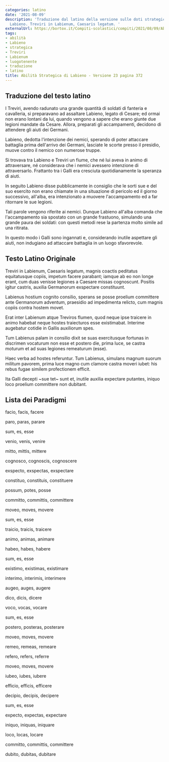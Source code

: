 ```yaml
---
categories: latino
date: '2021-08-09'
description: 'Traduzione dal latino della versione sulle doti strategiche del luogotenente
  Labieno. Treviri in Labienum, Caesaris legatum. '
externalUrl: https://bortox.it/Compiti-scolastici/compiti/2021/08/09/Abilita-strategica-di-Labieno.html
tags:
- abilità
- Labieno
- strategica
- Treviri
- Labienum
- luogotenente
- traduzione
- latino
title: Abilità Strategica di Labieno - Versione 23 pagina 372
---
```


## Traduzione del testo latino

I Treviri, avendo radunato una grande quantità di soldati di fanteria e cavalleria, si preparavano ad assaltare Labieno, legato di Cesare; ed ormai non erano lontani da lui, quando vengono a sapere che erano giunte due legioni mandate da Cesare. Allora, preparati gli accampamenti, decidono di attendere gli aiuti dei Germani. 

Labieno, dedotta l'intenzione dei nemici, sperando di poter attaccare battaglia prima dell'arrivo dei Germani, lasciate le scorte presso il presidio, muove contro il nemico con numerose truppe.

Si trovava tra Labieno e Treviri un fiume, che né lui aveva in animo di attraversare, né considerava che i nemici avessero intenzione di attraversarlo. Frattanto tra i Galli era cresciuta quotidianamente la speranza di aiuti.

In seguito Labieno disse pubblicamente in consiglio che le sorti sue e del suo esercito non erano chiamate in una situazione di pericolo ed il giorno successivo, all'alba, era intenzionato a muovere l'accampamento ed a far ritornare le sue legioni.

Tali parole vengono riferite ai nemici. Dunque Labieno all'alba comanda che l'accampamento sia spostato con un grande frastuono, simulando una grande paura dei soldati: con questi metodi rese la partenza molto simile ad una ritirata. 

In questo modo i Galli sono ingannati e, considerando inutile aspettare gli aiuti, non indugiano ad attaccare battaglia in un luogo sfavorevole.

## Testo Latino Originale

Treviri in Labienum, Caesaris legatum, magnis coactis peditatus equitatusque copiis, impetum facere parabant; iamque ab eo non longe erant, cum duas venisse legiones a Caesare missas cognoscunt. Positis igitur castris, auxilia Germanorum exspectare constituunt.

Labienus hostium cognito consilio, sperans se posse proelium committere ante Germanorum adventum, praesidio ad impedimenta relicto, cum magnis copiis contra hostem movet.

Erat inter Labienum atque Treviros flumen, quod neque ipse traicere in animo habebat neque hostes traiecturos esse existimabat. Interime augebatur cotidie in Gallis auxiliorum spes.

Tum Labienus palam in consilio dixit se suas exercitusque fortunas in discrimen vocaturum non esse et postero die, prima luce, se castra moturum et ad suas legiones remeaturum (esse).

Haec verba ad hostes referuntur. Tum Labienus, simulans magnum suorum militum pavorem, prima luce magno cum clamore castra moveri iubet: his rebus fugae similem profectionem efficit.

Ita Galli decepti ~sue tet~ sunt et, inutile auxilia expectare putantes, iniquo loco proelium committere non dubitant.

## Lista dei Paradigmi

facio, facis, facere

paro, paras, parare

sum, es, esse

venio, venis, venire

mitto, mittis, mittere

cognosco, cognoscis, cognoscere

exspecto, exspectas, exspectare

constituo, constituis, constituere

possum, potes, posse

committo, committis, committere

moveo, moves, movere

sum, es, esse

traicio, traicis, traicere

animo, animas, animare

habeo, habes, habere

sum, es, esse

existimo, existimas, existimare

interimo, interimis, interimere

augeo, auges, augere

dico, dicis, dicere

voco, vocas, vocare

sum, es, esse

postero, posteras, posterare

moveo, moves, movere

remeo, remeas, remeare

refero, refers, referre

moveo, moves, movere

iubeo, iubes, iubere

efficio, efficis, efficere

decipio, decipis, decipere

sum, es, esse

expecto, expectas, expectare

iniquo, iniquas, iniquare

loco, locas, locare

committo, committis, committere

dubito, dubitas, dubitare